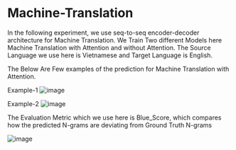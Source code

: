 # Machine-Translation

In the following experiment, we use seq-to-seq encoder-decoder architecture for Machine Translation. We Train Two different Models here Machine Translation with Attention and without Attention. The Source Language we use here is Vietnamese and Target Language is English.

The Below Are Few examples of the prediction for Machine Translation with Attention.

Example-1
![image](https://user-images.githubusercontent.com/47551095/123562884-51fe5780-d7a9-11eb-99fe-b5f8f2404b7d.png)

Example-2
![image](https://user-images.githubusercontent.com/47551095/123562896-693d4500-d7a9-11eb-9ed8-53b2de0fe262.png)

The Evaluation Metric which we use here is Blue_Score, which compares how the predicted N-grams are deviating from Ground Truth N-grams

![image](https://user-images.githubusercontent.com/47551095/123563036-36e01780-d7aa-11eb-86b3-a2c2e1cc4368.png)
